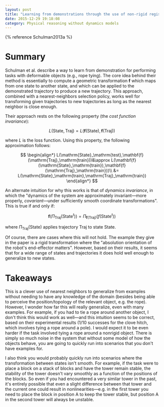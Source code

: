 ```yaml
---
layout: post
title: "Learning from demonstrations through the use of non-rigid registration"
date: 2015-12-29 19:18:08
category: Physical reasoning without dynamics models
---
```


{% reference Schulman2013a %}

# Summary

Schulman et al. describe a way to learn from demonstration for performing tasks with deformable objects (e.g., rope tying). The core idea behind their method is essentially to compute a geometric transformation $\mathbf{f}$ which maps from one state to another state, and which can be applied to the demonstrated trajectory to produce a new trajectory. This approach, combined with a nearest-neighbors selection policy, works well for transforming given trajectories to new trajectories as long as the nearest neighbor is close enough.

Their approach rests on the following property (the *cost function invariance*):

$$
L(\mathrm{State},\mathrm{Traj})=L(\mathbf{f}(\mathrm{State}),\mathbf{f}(\mathrm{Traj}))
$$

where $L$ is the loss function. Using this property, the following approximation follows:

$$
\begin{align*}
L(\mathrm{State}_\mathrm{test},\mathbf{f}(\mathrm{Traj}_\mathrm{train}))&\approx L(\mathbf{f}(\mathrm{State}_\mathrm{train}),\mathbf{f}(\mathrm{Traj}_\mathrm{train}))\\
&= L(\mathrm{State}_\mathrm{train},\mathrm{Traj}_\mathrm{train})
\end{align*}
$$

An alternate intuition for why this works is that of *dynamics invariance*, in which the "dynamics of the system are approximately invariant—more properly, *covariant*—under sufficiently smooth coordinate transformations". This is true if and only if:

$$
\mathbf{f}(\Pi_\mathrm{Traj}(\mathrm{State}^t))=\Pi_{\mathbf{f}(\mathrm{Traj})}(f(\mathrm{State}^t))
$$

where $\Pi_\mathrm{Traj}(\mathrm{State})$ applies trajectory $\mathrm{Traj}$ to state $\mathrm{State}$.

Of course, there are cases where this will not hold. The example they give in the paper is a rigid transformation where the "absolution orientation of the robot's end-effector matters". However, based on their results, it seems that for a wide range of states and trajectories it does hold well enough to generalize to new states.

# Takeaways

This is a clever use of nearest neighbors to generalize from examples without needing to have any knowledge of the domain (besides being able to perceive the position/topology of the relevant object, e.g. the rope). However, I wonder how far this will really generalize, even with many examples. For example, if you had to tie a rope around another object, I don't think this would work as well—and this intuition seems to be correct, based on their experimental results (1/10 successes for the clove hitch, which involves tying a rope around a pole). I would expect it to be even harder if the task involved tying a rope around a nonrigid object. There is simply so much noise in the system that without some model of how the objects behave, you are going to quickly run into scenarios that you don't have examples for.

I also think you would probably quickly run into scenarios where the transformation between states isn't smooth. For example, if the task were to place a block on a stack of blocks and have the tower remain stable, the stability of the tower doesn't vary smoothly as a function of the positions of the blocks. So even if you had encountered a very similar tower in the past, it's entirely possible that even a slight difference between that tower and the current one could result in nonlinearities—e.g. in the first tower you need to place the block in position A to keep the tower stable, but position A in the second tower will always be unstable.
